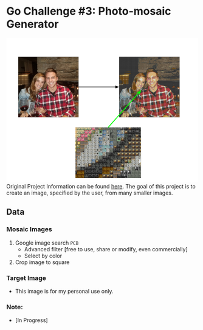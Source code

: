 [//]: # (Image References)
[image_overview]: ./misc/golang_c3_overview.png

# Go Challenge #3: Photo-mosaic Generator
![before and after][image_overview] 
Original Project Information can be found [here](http://golang-challenge.org/go-challenge3/). The goal of this project is to create an image, specified by the user, from many smaller images.


## Data
### Mosaic Images
1. Google image search `PCB`
    - Advanced filter [free to use, share or modify, even commercially]
    - Select by color
2. Crop image to square

### Target Image
* This image is for my personal use only.

### Note:
- [In Progress]